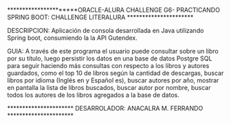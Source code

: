 **********************ORACLE-ALURA CHALLENGE G6- PRACTICANDO SPRING BOOT: CHALLENGE LITERALURA  **********************

DESCRIPCION: Aplicación de consola desarrollada en Java utilizando Spring boot, consumiendo la la API Gutendex.

GUIA: A través de este programa el usuario puede consultar sobre un libro por su título, luego persistir los datos en una base de datos Postgre SQL para seguir haciendo más consultas
con respecto a los libros y autores guardados, como el top 10 de libros según la cantidad de descargas, buscar libros por idioma (Inglés en y Español es), buscar autores por año, mostrar en pantalla
la lista de libros buscados, buscar autor por nombre, buscar todos los autores de los libros agregados a la base de datos.

********************** DESARROLADOR: ANACALRA M. FERRANDO **********************
